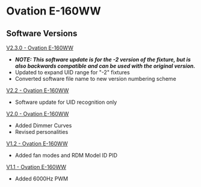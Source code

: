# Ovation E-160WW

## Software Versions

[V2.3.0 - Ovation E-160WW](https://github.com/Chauvet-Pro/OVATIONE160WW/blob/e26a5795c4c18c962b4522b346718ec0760dd3a4/firmware/V2.3.0.zip)
- ***NOTE: This software update is for the -2 version of the fixture, but is also backwards compatible and can be used with the original version.***
- Updated to expand UID range for "-2" fixtures
- Converted software file name to new version numbering scheme

[V2.2 - Ovation E-160WW](https://github.com/Chauvet-Pro/OVATIONE160WW/blob/e26a5795c4c18c962b4522b346718ec0760dd3a4/firmware/V2.2.zip)
- Software update for UID recognition only

[V2.0 - Ovation E-160WW](https://github.com/Chauvet-Pro/OVATIONE160WW/blob/e26a5795c4c18c962b4522b346718ec0760dd3a4/firmware/V2.0.zip)
- Added Dimmer Curves
- Revised personalities

[V1.2 - Ovation E-160WW](https://github.com/Chauvet-Pro/OVATIONE160WW/blob/e26a5795c4c18c962b4522b346718ec0760dd3a4/firmware/V1.2.zip)
- Added fan modes and RDM Model ID PID

[V1.1 - Ovation E-160WW](https://github.com/Chauvet-Pro/OVATIONE160WW/blob/e26a5795c4c18c962b4522b346718ec0760dd3a4/firmware/V1.1.zip)
- Added 6000Hz PWM
